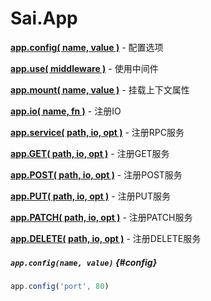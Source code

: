 # Sai.App


**[app.config( name, value )](#config)**     - 配置选项

**[app.use( middleware )](#use)**            - 使用中间件

**[app.mount( name, value )](#use)**         - 挂载上下文属性

**[app.io( name, fn )](#io)**                - 注册IO

**[app.service( path, io, opt )](#service)** - 注册RPC服务

**[app.GET( path, io, opt )](#GET)**         - 注册GET服务

**[app.POST( path, io, opt )](#POST)**       - 注册POST服务

**[app.PUT( path, io, opt )](#PUT)**         - 注册PUT服务

**[app.PATCH( path, io, opt )](#PATCH)**     - 注册PATCH服务

**[app.DELETE( path, io, opt )](#DELETE)**   - 注册DELETE服务


##### ``app.config(name, value)`` {#config}
```js
app.config('port', 80)
```